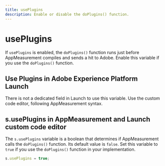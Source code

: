 ```yaml
---
title: usePlugins
description: Enable or disable the doPlugins() function.
---
```


# usePlugins

If `usePlugins` is enabled, the `doPlugins()` function runs just before AppMeasurement compiles and sends a hit to Adobe. Enable this variable if you use the `doPlugins()` function.

## Use Plugins in Adobe Experience Platform Launch

There is not a dedicated field in Launch to use this variable. Use the custom code editor, following AppMeasurement syntax.

## s.usePlugins in AppMeasurement and Launch custom code editor

The `s.usePlugins` variable is a boolean that determines if AppMeasurement calls the `doPlugins()` function. Its default value is `false`. Set this variable to `true` if you use the `doPlugins()` function in your implementation.

```js
s.usePlugins = true;
```
